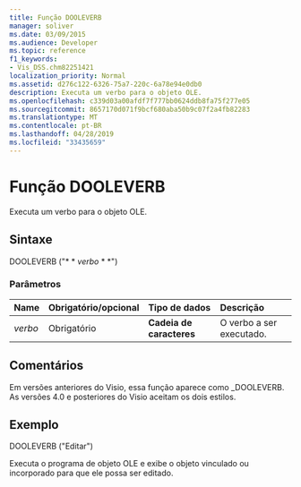 ```yaml
---
title: Função DOOLEVERB
manager: soliver
ms.date: 03/09/2015
ms.audience: Developer
ms.topic: reference
f1_keywords:
- Vis_DSS.chm82251421
localization_priority: Normal
ms.assetid: d276c122-6326-75a7-220c-6a78e94e0db0
description: Executa um verbo para o objeto OLE.
ms.openlocfilehash: c339d03a00afdf7f777bb0624ddb8fa75f277e05
ms.sourcegitcommit: 8657170d071f9bcf680aba50b9c07f2a4fb82283
ms.translationtype: MT
ms.contentlocale: pt-BR
ms.lasthandoff: 04/28/2019
ms.locfileid: "33435659"
---
```

# <a name="dooleverb-function"></a>Função DOOLEVERB

Executa um verbo para o objeto OLE.
  
## <a name="syntax"></a>Sintaxe

DOOLEVERB ("* * *verbo* * *") 
  
### <a name="parameters"></a>Parâmetros

|**Name**|**Obrigatório/opcional**|**Tipo de dados**|**Descrição**|
|:-----|:-----|:-----|:-----|
| _verbo_ <br/> |Obrigatório  <br/> |**Cadeia de caracteres** <br/> |O verbo a ser executado.  <br/> |
   
## <a name="remarks"></a>Comentários

Em versões anteriores do Visio, essa função aparece como _DOOLEVERB. As versões 4.0 e posteriores do Visio aceitam os dois estilos. 
  
## <a name="example"></a>Exemplo

DOOLEVERB ("Editar")
  
Executa o programa de objeto OLE e exibe o objeto vinculado ou incorporado para que ele possa ser editado.
  


